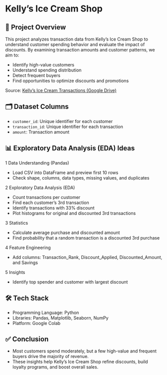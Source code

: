 # Kelly’s Ice Cream Shop
## 🏦 Project Overview
This project analyzes transaction data from Kelly’s Ice Cream Shop to understand customer spending behavior and evaluate the impact of discounts. By examining transaction amounts and customer patterns, we aim to:
- Identify high-value customers
- Understand spending distribution
- Detect frequent buyers
- Find opportunities to optimize discounts and promotions
  
Source: [Kelly’s Ice Cream Transactions (Google Drive)](https://drive.google.com/file/d/14sFXsZI6fdFhuxVD4EFOx39ac9WUfJOl/view?usp=sharing)

## 🗂 Dataset Columns
- `customer_id`: Unique identifier for each customer
- `transaction_id`: Unique identifier for each transaction
- `amount`: Transaction amount 

## 📊 Exploratory Data Analysis (EDA) Ideas
1 Data Understanding (Pandas)
- Load CSV into DataFrame and preview first 10 rows
- Check shape, columns, data types, missing values, and duplicates

2 Exploratory Data Analysis (EDA)
- Count transactions per customer
- Find each customer’s 3rd transaction
- Identify transactions with 33% discount
- Plot histograms for original and discounted 3rd transactions

3 Statistics
- Calculate average purchase and discounted amount
- Find probability that a random transaction is a discounted 3rd purchase

4 Feature Engineering
- Add columns: Transaction_Rank, Discount_Applied, Discounted_Amount, and Savings

5 Insights
- Identify top spender and customer with largest discount

## 🛠️ Tech Stack
- Programming Language: Python
- Libraries: Pandas, Matplotlib, Seaborn, NumPy
- Platform: Google Colab

## ✅ Conclusion
- Most customers spend moderately, but a few high-value and frequent buyers drive the majority of revenue.
- These insights help Kelly’s Ice Cream Shop refine discounts, build loyalty programs, and boost overall sales.
